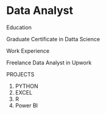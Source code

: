 # Data Analyst

Education

Graduate Certificate in Datta Science


Work Experience

Freelance Data Analyst in Upwork



PROJECTS
1. PYTHON
2. EXCEL
3. R
4. Power BI
